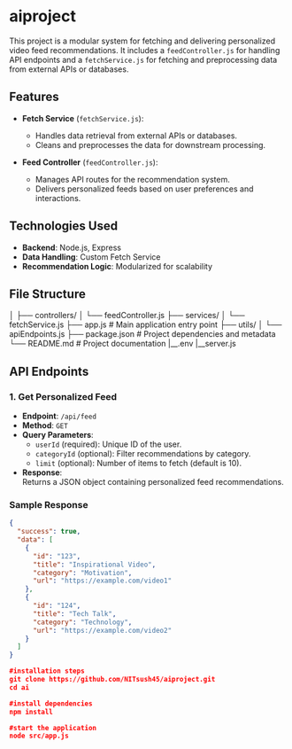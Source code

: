 # aiproject 

This project is a modular system for fetching and delivering personalized video feed recommendations. It includes a `feedController.js` for handling API endpoints and a `fetchService.js` for fetching and preprocessing data from external APIs or databases.

## Features  

- **Fetch Service** (`fetchService.js`):  
  - Handles data retrieval from external APIs or databases.
  - Cleans and preprocesses the data for downstream processing.  

- **Feed Controller** (`feedController.js`):  
  - Manages API routes for the recommendation system.
  - Delivers personalized feeds based on user preferences and interactions.  

## Technologies Used  

- **Backend**: Node.js, Express  
- **Data Handling**: Custom Fetch Service  
- **Recommendation Logic**: Modularized for scalability  

## File Structure  
│
├── controllers/
│ └── feedController.js
├── services/
│ └── fetchService.js
├── app.js # Main application entry point
├── utils/
│ └── apiEndpoints.js 
├── package.json # Project dependencies and metadata
└── README.md # Project documentation
|__.env
|__server.js


## API Endpoints  

### 1. **Get Personalized Feed**  
- **Endpoint**: `/api/feed`  
- **Method**: `GET`  
- **Query Parameters**:  
  - `userId` (required): Unique ID of the user.  
  - `categoryId` (optional): Filter recommendations by category.  
  - `limit` (optional): Number of items to fetch (default is 10).  
- **Response**:  
  Returns a JSON object containing personalized feed recommendations.  

### Sample Response  
```json  
{
  "success": true,
  "data": [
    {
      "id": "123",
      "title": "Inspirational Video",
      "category": "Motivation",
      "url": "https://example.com/video1"
    },
    {
      "id": "124",
      "title": "Tech Talk",
      "category": "Technology",
      "url": "https://example.com/video2"
    }
  ]
}

#installation steps
git clone https://github.com/NITsush45/aiproject.git  
cd ai

#install dependencies
npm install

#start the application
node src/app.js  
